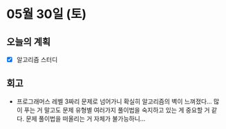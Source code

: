 # 05월 30일 (토)

## 오늘의 계획

- [x] 알고리즘 스터디

## 회고

- 프로그래머스 레벨 3짜리 문제로 넘어가니 확실히 알고리즘의 벽이 느껴졌다... 많이 푸는 거 말고도 문제 유형별 여러가지 풀이법을 숙지하고 있는 게 중요할 거 같다. 문제 풀이법을 떠올리는 거 자체가 불가능하니...
